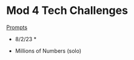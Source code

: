 # Mod 4 Tech Challenges
[Prompts](https://mod4.turing.edu/projects/tech_challenges/)

* 8/2/23 *
- Millions of Numbers (solo)